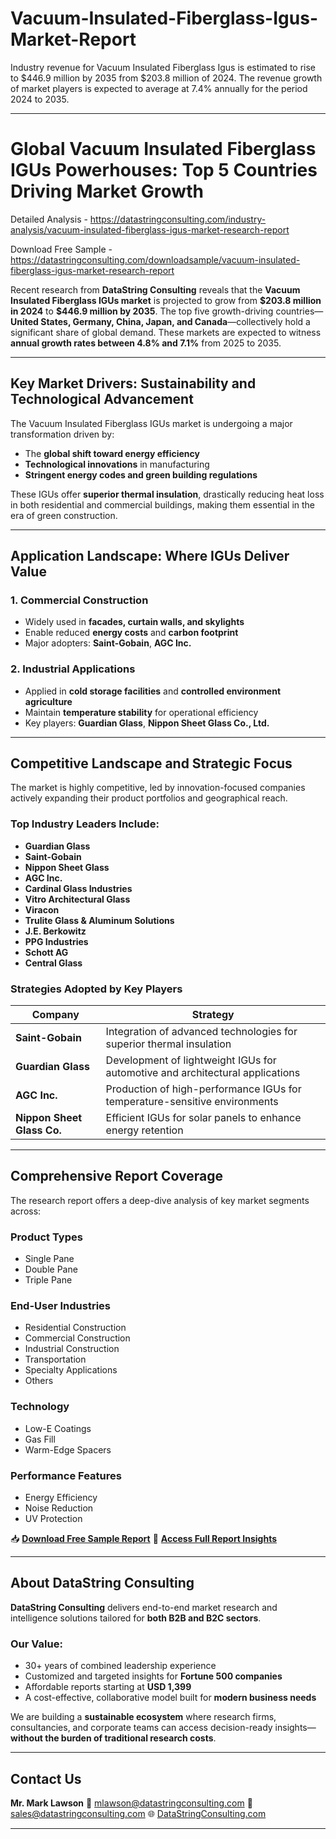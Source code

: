 # Vacuum-Insulated-Fiberglass-Igus-Market-Report

Industry revenue for Vacuum Insulated Fiberglass Igus is estimated to rise to $446.9 million by 2035 from $203.8 million of 2024. The revenue growth of market players is expected to average at 7.4% annually for the period 2024 to 2035.

---

# **Global Vacuum Insulated Fiberglass IGUs Powerhouses: Top 5 Countries Driving Market Growth**

Detailed Analysis - https://datastringconsulting.com/industry-analysis/vacuum-insulated-fiberglass-igus-market-research-report

Download Free Sample - https://datastringconsulting.com/downloadsample/vacuum-insulated-fiberglass-igus-market-research-report

Recent research from **DataString Consulting** reveals that the **Vacuum Insulated Fiberglass IGUs market** is projected to grow from **\$203.8 million in 2024** to **\$446.9 million by 2035**. The top five growth-driving countries—**United States, Germany, China, Japan, and Canada**—collectively hold a significant share of global demand. These markets are expected to witness **annual growth rates between 4.8% and 7.1%** from 2025 to 2035.

---

## **Key Market Drivers: Sustainability and Technological Advancement**

The Vacuum Insulated Fiberglass IGUs market is undergoing a major transformation driven by:

* The **global shift toward energy efficiency**
* **Technological innovations** in manufacturing
* **Stringent energy codes and green building regulations**

These IGUs offer **superior thermal insulation**, drastically reducing heat loss in both residential and commercial buildings, making them essential in the era of green construction.

---

## **Application Landscape: Where IGUs Deliver Value**

### **1. Commercial Construction**

* Widely used in **facades, curtain walls, and skylights**
* Enable reduced **energy costs** and **carbon footprint**
* Major adopters: **Saint-Gobain**, **AGC Inc.**

### **2. Industrial Applications**

* Applied in **cold storage facilities** and **controlled environment agriculture**
* Maintain **temperature stability** for operational efficiency
* Key players: **Guardian Glass**, **Nippon Sheet Glass Co., Ltd.**

---

## **Competitive Landscape and Strategic Focus**

The market is highly competitive, led by innovation-focused companies actively expanding their product portfolios and geographical reach.

### **Top Industry Leaders Include:**

* **Guardian Glass**
* **Saint-Gobain**
* **Nippon Sheet Glass**
* **AGC Inc.**
* **Cardinal Glass Industries**
* **Vitro Architectural Glass**
* **Viracon**
* **Trulite Glass & Aluminum Solutions**
* **J.E. Berkowitz**
* **PPG Industries**
* **Schott AG**
* **Central Glass**

### **Strategies Adopted by Key Players**

| **Company**                | **Strategy**                                                                  |
| -------------------------- | ----------------------------------------------------------------------------- |
| **Saint-Gobain**           | Integration of advanced technologies for superior thermal insulation          |
| **Guardian Glass**         | Development of lightweight IGUs for automotive and architectural applications |
| **AGC Inc.**               | Production of high-performance IGUs for temperature-sensitive environments    |
| **Nippon Sheet Glass Co.** | Efficient IGUs for solar panels to enhance energy retention                   |

---

## **Comprehensive Report Coverage**

The research report offers a deep-dive analysis of key market segments across:

### **Product Types**

* Single Pane
* Double Pane
* Triple Pane

### **End-User Industries**

* Residential Construction
* Commercial Construction
* Industrial Construction
* Transportation
* Specialty Applications
* Others

### **Technology**

* Low-E Coatings
* Gas Fill
* Warm-Edge Spacers

### **Performance Features**

* Energy Efficiency
* Noise Reduction
* UV Protection

📥 **[Download Free Sample Report](https://datastringconsulting.com/downloadsample/vacuum-insulated-fiberglass-igus-market-research-report)**
🔎 **[Access Full Report Insights](https://datastringconsulting.com/industry-analysis/vacuum-insulated-fiberglass-igus-market-research-report)**

---

## **About DataString Consulting**

**DataString Consulting** delivers end-to-end market research and intelligence solutions tailored for **both B2B and B2C sectors**.

### Our Value:

* 30+ years of combined leadership experience
* Customized and targeted insights for **Fortune 500 companies**
* Affordable reports starting at **USD 1,399**
* A cost-effective, collaborative model built for **modern business needs**

We are building a **sustainable ecosystem** where research firms, consultancies, and corporate teams can access decision-ready insights—**without the burden of traditional research costs**.

---

## **Contact Us**

**Mr. Mark Lawson**
📧 [mlawson@datastringconsulting.com](mailto:mlawson@datastringconsulting.com)
📨 [sales@datastringconsulting.com](mailto:sales@datastringconsulting.com)
🌐 [DataStringConsulting.com](https://datastringconsulting.com)

---
